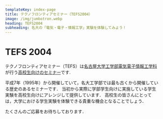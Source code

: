 ```yaml
---
templateKey: index-page
title: テクノフロンティアセミナー（TEFS2004）
image: /img/jumbotron.webp
heading: TEFS2004
subheading: 名大の「電気・電子・情報工学」実験を体験してみよう！
---
```


# TEFS 2004

テクノフロンティアセミナー（TEFS）は[名古屋大学工学部電気電子情報工学科](https://www.nuee.nagoya-u.ac.jp/)が行う[高校生向けのセミナー](https://www.echo.nuee.nagoya-u.ac.jp/tefs/index.html)です.

平成7年（1995年）から開催していて，名大工学部では最も古くから開催している歴史のあるセミナーです．
当初から実際に学部学生向けに実施している学生実験を高校生向けにアレンジして提供しています．
高校生の皆さんにとっては，大学における学生実験を体験できる貴重な機会となることでしょう．

たくさんのご応募をお待ちしております．
